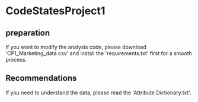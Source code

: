 # CodeStatesProject1

## preparation
If you want to modify the analysis code, please download 'CP1_Marketing_data.csv' and install the 'requirements.txt' first for a smooth process.

## Recommendations
If you need to understand the data, please read the 'Attribute Dictionary.txt'.
